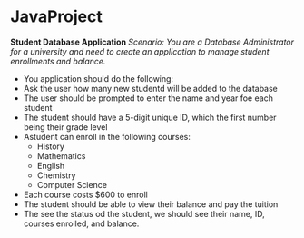 # JavaProject

**Student Database Application**
*Scenario: You are a Database Administrator for a university and need to create an application to manage student enrollments and balance.*
- You application should do the following:
- Ask the user how many new studentd will be added to the database
- The user should be prompted to enter the name and year foe each student
- The student should have a 5-digit unique ID, which the first number being their grade level 
- Astudent can enroll in the following courses:
  - History 
  - Mathematics 
  - English 
  - Chemistry 
  - Computer Science 
- Each course costs $600 to enroll
- The student should be able to view their balance and pay the tuition
- The see the status od the student, we should see their name, ID, courses enrolled, and balance.
